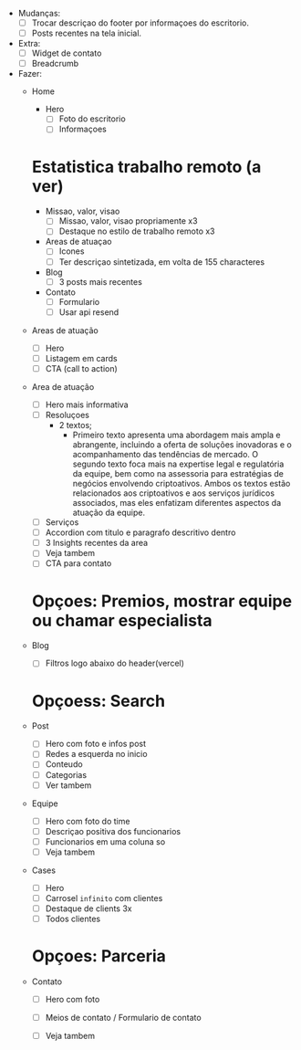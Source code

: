 - Mudanças:
  - [ ] Trocar descriçao do footer por informaçoes do escritorio.
  - [ ] Posts recentes na tela inicial.

- Extra:
  - [ ] Widget de contato
  - [ ] Breadcrumb

- Fazer:
    - Home
      - Hero
        - [ ] Foto do escritorio
        - [ ] Informaçoes 

      # Estatistica trabalho remoto (a ver)

      - Missao, valor, visao
        - [ ] Missao, valor, visao propriamente x3
        - [ ] Destaque no estilo de trabalho remoto x3
      
      - Areas de atuaçao
        - [ ] Icones
        - [ ] Ter descriçao sintetizada, em volta de 155 characteres

      - Blog
        - [ ] 3 posts mais recentes

      - Contato
        - [ ] Formulario
        - [ ] Usar api resend

    - Areas de atuação
      - [ ] Hero
      - [ ] Listagem em cards
      - [ ] CTA (call to action)

    - Area de atuação
      - [ ] Hero mais informativa
      - [ ] Resoluçoes
        - 2 textos;
          - Primeiro texto apresenta uma abordagem mais ampla e abrangente, incluindo a oferta de soluções inovadoras e o acompanhamento das tendências de mercado. O segundo texto foca mais na expertise legal e regulatória da equipe, bem como na assessoria para estratégias de negócios envolvendo criptoativos. Ambos os textos estão relacionados aos criptoativos e aos serviços jurídicos associados, mas eles enfatizam diferentes aspectos da atuação da equipe. 
      - [ ] Serviços
      - [ ] Accordion com titulo e paragrafo descritivo dentro
      - [ ] 3 Insights recentes da area
      - [ ] Veja tambem
      - [ ] CTA para contato
      
      # Opçoes: Premios, mostrar equipe ou chamar especialista
      
    - Blog
      - [ ] Filtros logo abaixo do header(vercel)
      
      # Opçoess: Search 

    - Post
      - [ ] Hero com foto e infos post
      - [ ] Redes a esquerda no inicio
      - [ ] Conteudo
      - [ ] Categorias
      - [ ] Ver tambem 
  
    - Equipe
      - [ ] Hero com foto do time
      - [ ] Descriçao positiva dos funcionarios
      - [ ] Funcionarios em uma coluna so
      - [ ] Veja tambem
  
    - Cases
      - [ ] Hero
      - [ ] Carrosel `infinito` com clientes
      - [ ] Destaque de clients 3x
      - [ ] Todos clientes
      
      # Opçoes: Parceria
  
    - Contato
      - [ ] Hero com foto
      - [ ] Meios de contato / Formulario de contato
      - [ ] Veja tambem

